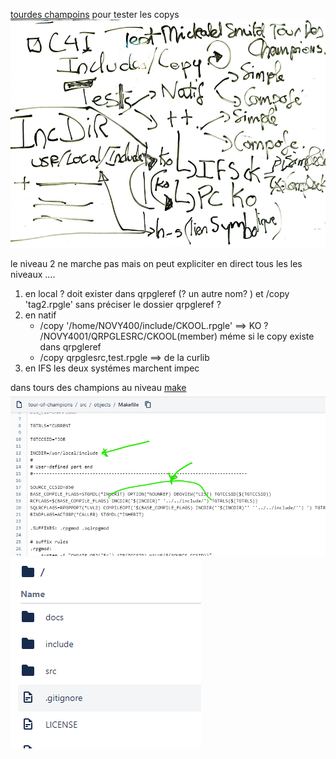[tourdes champoins](https://bitbucket.org/m1hael/tour-of-champions/src/master/) pour tester les copys 
![picture 1](../images/b88acad42a6b0463353674e74361094ddb953370514aa467406878a967810f95.png)  

le niveau 2 ne marche pas mais on peut expliciter en direct tous les les niveaux ....
1. en local
? doit exister dans qrpgleref (? un autre nom? ) et /copy 'tag2.rpgle' sans préciser le dossier qrpgleref  ?
1. en natif 
    - /copy '/home/NOVY400/include/CKOOL.rpgle' ==> KO ?  /NOVY4001/QRPGLESRC/CKOOL(member) méme si le copy existe dans qrpgleref
    - /copy qrpglesrc,test.rpgle ==> de la curlib 
1. en IFS
les deux systémes marchent impec    


dans tours des champions au niveau [make](https://bitbucket.org/m1hael/tour-of-champions/src/master/src/objects/Makefile) 
![picture 1](../images/8e255ccea086bab3f10046c9f548fb6b3b4090f8f35f95cd56e1037f75b9a3c1.png)  
![picture 2](../images/f7f3498d7189e2d439bcede5a3b6bf2d5ab2130cd6908c31701e001a1eb9f17c.png)  

